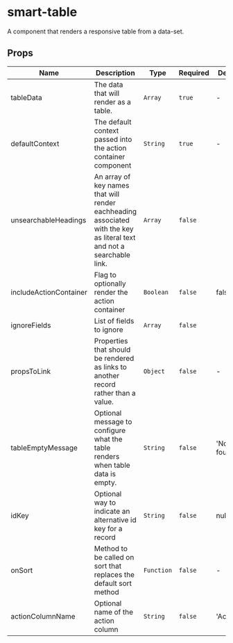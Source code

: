 # smart-table

A component that renders a responsive table from a data-set.

## Props

<!-- @vuese:smart-table:props:start -->
|Name|Description|Type|Required|Default|
|---|---|---|---|---|
|tableData|The data that will render as a table.|`Array`|`true`|-|
|defaultContext|The default context passed into the action container component|`String`|`true`|-|
|unsearchableHeadings|An array of key names that will render eachheading associated with the key as literal text and not a searchable link.|`Array`|`false`||
|includeActionContainer|Flag to optionally render the action container|`Boolean`|`false`|false|
|ignoreFields|List of fields to ignore|`Array`|`false`||
|propsToLink|Properties that should be rendered as links to another record rather than a value.|`Object`|`false`|-|
|tableEmptyMessage|Optional message to configure what the table renders when table data is empty.|`String`|`false`|'No data found.'|
|idKey|Optional way to indicate an alternative id key for a record|`String`|`false`|null|
|onSort|Method to be called on sort that replaces the default sort method|`Function`|`false`|-|
|actionColumnName|Optional name of the action column|`String`|`false`|'Actions'|

<!-- @vuese:smart-table:props:end -->


